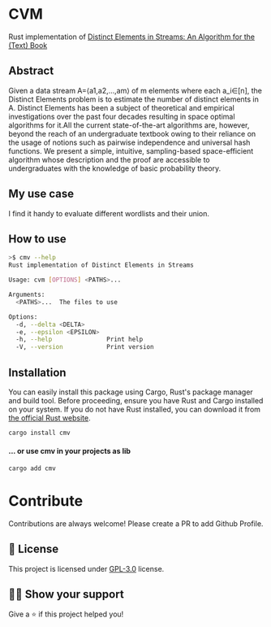 # CVM
Rust implementation of [Distinct Elements in Streams: An Algorithm for the (Text) Book](https://arxiv.org/abs/2301.10191v2)

## Abstract
Given a data stream A=⟨a1,a2,…,am⟩ of m elements where each a_i∈[n], the Distinct Elements problem is to estimate the number of distinct elements in A. Distinct Elements has been a subject of theoretical and empirical investigations over the past four decades resulting in space optimal algorithms for it.All the current state-of-the-art algorithms are, however, beyond the reach of an undergraduate textbook owing to their reliance on the usage of notions such as pairwise independence and universal hash functions. We present a simple, intuitive, sampling-based space-efficient algorithm whose description and the proof are accessible to undergraduates with the knowledge of basic probability theory.

## My use case
I find it handy to evaluate different wordlists and their union.

## How to use

```bash
>$ cmv --help
Rust implementation of Distinct Elements in Streams

Usage: cvm [OPTIONS] <PATHS>...

Arguments:
  <PATHS>...  The files to use

Options:
  -d, --delta <DELTA>      
  -e, --epsilon <EPSILON>  
  -h, --help               Print help
  -V, --version            Print version

```

## Installation

You can easily install this package using Cargo, Rust's package manager and build tool. Before proceeding, ensure you have Rust and Cargo installed on your system. If you do not have Rust installed, you can download it from [the official Rust website](https://www.rust-lang.org/tools/install).

```sh
cargo install cmv
```

#### ... or use cmv in your projects as lib

```sh
cargo add cmv
```

# Contribute

Contributions are always welcome! Please create a PR to add Github Profile.

## :pencil: License

This project is licensed under [GPL-3.0](https://opensource.org/license/gpl-3-0/) license.

## :man_astronaut: Show your support

Give a ⭐️ if this project helped you!
